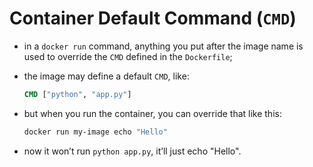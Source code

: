 # Container Default Command (`CMD`)

- in a `docker run` command, anything you put after the image name is used to override the `CMD` defined in the `Dockerfile`;
- the image may define a default `CMD`, like:

    ```dockerfile
    CMD ["python", "app.py"]
    ```

- but when you run the container, you can override that like this:

    ```dockerfile
    docker run my-image echo "Hello"
    ```


- now it won’t run `python app.py`, it’ll just echo "Hello".
